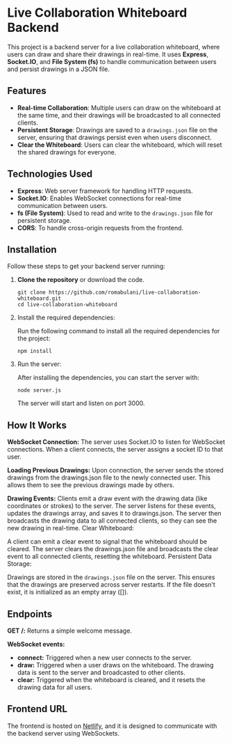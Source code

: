 # Live Collaboration Whiteboard Backend

This project is a backend server for a live collaboration whiteboard, where users can draw and share their drawings in real-time. It uses **Express**, **Socket.IO**, and **File System (fs)** to handle communication between users and persist drawings in a JSON file.

## Features

- **Real-time Collaboration**: Multiple users can draw on the whiteboard at the same time, and their drawings will be broadcasted to all connected clients.
- **Persistent Storage**: Drawings are saved to a `drawings.json` file on the server, ensuring that drawings persist even when users disconnect.
- **Clear the Whiteboard**: Users can clear the whiteboard, which will reset the shared drawings for everyone.

## Technologies Used

- **Express**: Web server framework for handling HTTP requests.
- **Socket.IO**: Enables WebSocket connections for real-time communication between users.
- **fs (File System)**: Used to read and write to the `drawings.json` file for persistent storage.
- **CORS**: To handle cross-origin requests from the frontend.

## Installation

Follow these steps to get your backend server running:

1. **Clone the repository** or download the code.
   
   ```
   git clone https://github.com/romabulani/live-collaboration-whiteboard.git
   cd live-collaboration-whiteboard
   ```
2. Install the required dependencies:

    Run the following command to install all the required dependencies for the project:
    ```
    npm install
    ```

3. Run the server:

    After installing the dependencies, you can start the server with:

    ```
    node server.js
    ```
    The server will start and listen on port 3000. 


## How It Works
**WebSocket Connection:** The server uses Socket.IO to listen for WebSocket connections. When a client connects, the server assigns a socket ID to that user.

**Loading Previous Drawings:** Upon connection, the server sends the stored drawings from the drawings.json file to the newly connected user. This allows them to see the previous drawings made by others.

**Drawing Events:**
Clients emit a draw event with the drawing data (like coordinates or strokes) to the server.
The server listens for these events, updates the drawings array, and saves it to drawings.json.
The server then broadcasts the drawing data to all connected clients, so they can see the new drawing in real-time.
Clear Whiteboard:

A client can emit a clear event to signal that the whiteboard should be cleared.
The server clears the drawings.json file and broadcasts the clear event to all connected clients, resetting the whiteboard.
Persistent Data Storage:

Drawings are stored in the `drawings.json` file on the server. This ensures that the drawings are preserved across server restarts.
If the file doesn't exist, it is initialized as an empty array ([]).

## Endpoints
**GET /:**
Returns a simple welcome message.

**WebSocket events:**
- **connect:** Triggered when a new user connects to the server.
- **draw:** Triggered when a user draws on the whiteboard. The drawing data is sent to the server and broadcasted to other clients.
- **clear:** Triggered when the whiteboard is cleared, and it resets the drawing data for all users.

## Frontend URL
The frontend is hosted on [Netlify](https://draw-on-whiteboard.netlify.app/), and it is designed to communicate with the backend server using WebSockets.
